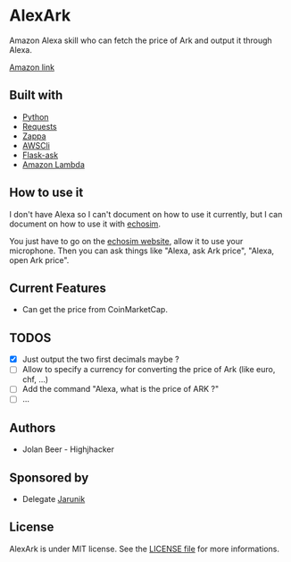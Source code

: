 # AlexArk

Amazon Alexa skill who can fetch the price of Ark and output it through Alexa.

[Amazon link](https://www.amazon.com/dp/B077LVR5PL/ref=sr_1_1?s=digital-skills&ie=UTF8&qid=1511289975&sr=1-1&keywords=ark+price)

## Built with
- [Python](https://www.python.org/)
- [Requests](http://docs.python-requests.org/en/master/)
- [Zappa](https://github.com/Miserlou/Zappa)
- [AWSCli](https://pypi.python.org/pypi/awscli)
- [Flask-ask](https://github.com/johnwheeler/flask-ask)
- [Amazon Lambda](https://aws.amazon.com/fr/lambda/details/)

## How to use it
I don't have Alexa so I can't document on how to use it currently, but I can document
on how to use it with [echosim](https://echosim.io/).

You just have to go on the [echosim website](https://echosim.io/), allow it to use
your microphone. Then you can ask things like "Alexa, ask Ark price", "Alexa, open Ark price".

## Current Features
- Can get the price from CoinMarketCap.

## TODOS
- [x] Just output the two first decimals maybe ?
- [ ] Allow to specify a currency for converting the price of Ark (like euro, chf, ...)
- [ ] Add the command "Alexa, what is the price of ARK ?"
- [ ] ... 

## Authors

- Jolan Beer - Highjhacker

## Sponsored by

- Delegate [Jarunik](https://explorer.ark.io/address/Aasu14aTs9ipZdy1FMv7ay1Vqn3jPskA8t)

## License

AlexArk is under MIT license. See the [LICENSE file](https://github.com/Highjhacker/Alexark/blob/master/LICENSE) for more informations.

